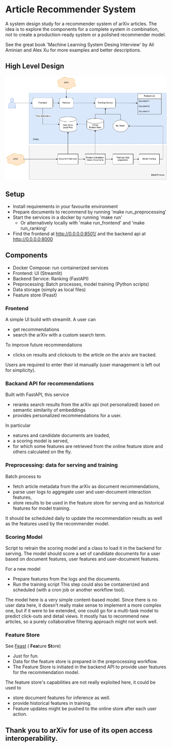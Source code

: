 # Article Recommender System

A system design study for a recommender system of arXiv articles. 
The idea is to explore the components for a complete system in combination, not to create a production-ready system
or a polished recommender model.

See the great book 'Machine Learning System Desing Interview' by Ali Aminian and Alex Xu 
for more examples and better descriptions.  

## High Level Design
![image info](high_level.png)

## Setup 
- Install requirements in your favourite environment
- Prepare documents to recommend by running 'make run_preprocessing'
- Start the services in a docker by running 'make run'
  - Or alternatively locally with 'make run_frontend' and 'make run_ranking'
- Find the frontend at http://0.0.0.0:8501/ and the backend api at  http://0.0.0.0:8000

## Components
- Docker Compose: run containerized services
- Frontend: UI (Streamlit)
- Backend Service: Ranking (FastAPI)
- Preprocessing: Batch processes, model training (Python scripts)
- Data storage (simply as local files)
- Feature store (Feast)

### Frontend

A simple UI build with streamlit. A user can  
- get recommendations 
- search the arXiv with a custom search term.

To improve future recommendations
- clicks on results and clickouts to the article on the arxiv are tracked.

Users are required to enter their id manually
(user management is left out for simplicity).

### Backand API for recommendations

Built with FastAPI, this service
- reranks search results from the arXiv api (not personalized) based on semantic similarity
of embeddings
- provides personalized recommendations for a user.

In particular
- eatures and candidate documents are loaded,
- a scoring model is served,
- for which some features are retrieved from the online feature store and others calculated on the fly.

### Preprocessing: data for serving and training
Batch process to

- fetch article metadata from the arXiv as document recommendations,
- parse user logs to aggregate user and user-document interaction features,
- store results to be used in the feature store for serving and as historical features for model training.

It should be scheduled daily to update the recommendation results as well as the features used by the 
recommender model.

### Scoring Model

Script to retrain the scoring model and a class to load it in the backend for serving.
The model should score a set of candidate documents for a user based on document features, user features
and user-document features.

For a new model
- Prepare features from the logs and the documents. 
- Run the training script
This step could also be containerized and scheduled (with a cron job or another workflow tool).

The model here is a very simple content-based model. Since there is no user data here, it doesn't 
really make sense to implement a more complex one, but if it were to be extended, one could go
for a multi-task model to predict click-outs and detail views. 
It mostly has to recommend new articles, so a purely collaborative filtering approach might not work well. 

### Feature Store

See [Feast](https://feast.dev/) ( **Fea**ture **St**ore)

- Just for fun.
- Data for the feature store is prepared in the preprocessing workflow.
- The Feature Store is initiated in the backend API to provide user features for the recommendation model.

The feature store's capabilities are not really exploited here, it could be used to  
- store document features for inference as well.
- provide historical features in training.
- Feature updates might be pushed to the online store after each user action.

  
## Thank you to arXiv for use of its open access interoperability.
